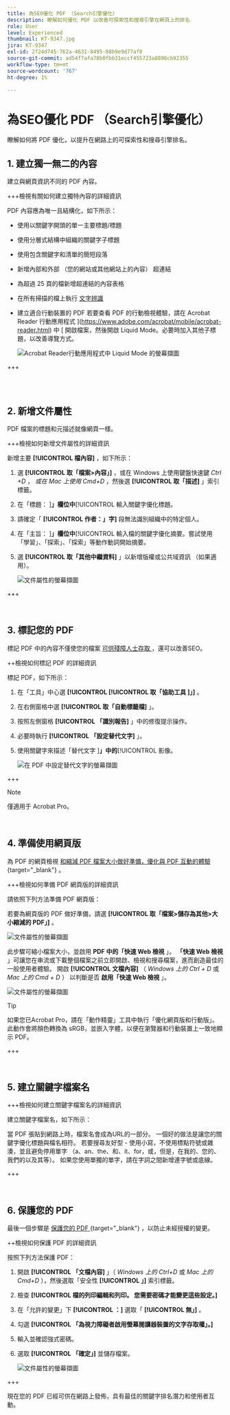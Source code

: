 ```yaml
---
title: 為SEO優化 PDF （Search引擎優化）
description: 瞭解如何優化 PDF 以改善可探索性和搜尋引擎在網頁上的排名
role: User
level: Experienced
thumbnail: KT-9347.jpg
jira: KT-9347
exl-id: 2f24d745-762a-4631-8495-08b9e9d77af0
source-git-commit: ad54f7afa78b0fbb31eccf455723a8890cb92355
workflow-type: tm+mt
source-wordcount: '767'
ht-degree: 1%

---
```


# 為SEO優化 PDF （Search引擎優化）

瞭解如何將 PDF 優化，以提升在網路上的可探索性和搜尋引擎排名。

## 1. 建立獨一無二的內容

建立與網頁資訊不同的 PDF 內容。

+++檢視有關如何建立獨特內容的詳細資訊

PDF 內容應為唯一且結構化，如下所示：

* 使用以關鍵字開頭的單一主要標題/標題
* 使用分層式結構中組織的關鍵字子標題
* 使用包含關鍵字和清單的簡短段落
* 新增內部和外部 （您的網站或其他網站上的內容） 超連結
* 為超過 25 頁的檔新增超連結的內容表格
* 在所有掃描的檔上執行 [ 文字辨識 ](https://experienceleague.adobe.com/docs/document-cloud-learn/acrobat-learning/getting-started/scan-and-ocr.html)
* 建立適合行動裝置的 PDF
若要查看 PDF 的行動檢視體驗，請在 Acrobat Reader 行動應用程式 ](https://www.adobe.com/acrobat/mobile/acrobat-reader.html) 中 [ 開啟檔案，然後開啟 Liquid Mode。必要時加入其他子標題，以改善導覽方式。

  ![Acrobat Reader行動應用程式中 Liquid Mode 的螢幕擷圖](../assets/optimizeseo1.png)

+++

<br> 

## 2. 新增文件屬性

PDF 檔案的標題和元描述就像網頁一樣。

+++檢視如何新增文件屬性的詳細資訊

新增主要 **[!UICONTROL 檔內容]** ，如下所示：

1. 選 **[!UICONTROL 取「檔案>內容」]** ，或在 Windows 上使用鍵盤快速鍵 *Ctrl +D* ， *或在 Mac 上使用 Cmd+D* ，然後選 **[!UICONTROL 取「描述]** 」索引標籤。
1. 在「標題： ]**」欄位中**[!UICONTROL  輸入關鍵字優化標題。
1. 請確定「 **[!UICONTROL 作者：」字]** 段無法識別組織中的特定個人。
1. 在「主旨： ]**」欄位中**[!UICONTROL  輸入檔的關鍵字優化摘要。嘗試使用「學習」、「探索」、「探索」等動作動詞開始摘要。
1. 選 **[!UICONTROL 取「其他中繼資料]** 」以新增版權或公共域資訊 （如果適用）。

   ![文件屬性的螢幕擷圖](../assets/optimizeseo2.png)

+++

<br>

## 3. 標記您的 PDF

標記 PDF 中的內容不僅使您的檔案 [ 可供殘障人士存取 ](https://experienceleague.adobe.com/docs/document-cloud-learn/acrobat-learning/advanced-tasks/accessibility.html) ，還可以改善SEO。

++檢視如何標記 PDF 的詳細資訊

標記 PDF，如下所示：

1. 在「工具」中心選 **[!UICONTROL **[!UICONTROL  取「協助工具 ]**」]** 。
1. 在右側窗格中選 **[!UICONTROL 取「自動標籤檔]** 」。
1. 按照左側窗格 **[!UICONTROL 「識別報告]** 」中的修復提示操作。
1. 必要時執行 **[!UICONTROL 「設定替代文字]** 」。
1. 使用關鍵字來描述「替代文字 ]**」中的**[!UICONTROL  影像。

   ![在 PDF 中設定替代文字的螢幕擷圖](../assets/optimizeseo3.png)

+++

>[!NOTE]
>
>僅適用于 Acrobat Pro。

<br>

## 4. 準備使用網頁版

為 PDF 的網頁檢視 [ 和縮減 PDF 檔案大小做好準備，優化與 PDF 互動的體驗 ](https://www.adobe.com/tw/acrobat/online/compress-pdf.html) {target="_blank"} 。

+++檢視如何準備 PDF 網頁版的詳細資訊

請依照下列方法準備 PDF 網頁版：

若要為網頁版的 PDF 做好準備，請選 **[!UICONTROL 取「檔案>儲存為其他>大小縮減的 PDF」]** 。

![文件屬性的螢幕擷圖](../assets/optimizeseo4.png)

此步驟可縮小檔案大小，並啟用 **PDF 中的「快速 Web 檢視** 」。 **「快速 Web 檢視** 」可讓您在串流或下載整個檔案之前立即開啟、檢視和搜尋檔案，進而創造最佳的一般使用者體驗。 開啟 **[!UICONTROL 文檔內容]** （ *Windows 上的 Ctrl + D* 或 *Mac 上的 Cmd + D* ） 以判斷是否 **啟用「快速 Web 檢視** 」。

![文件屬性的螢幕擷圖](../assets/optimizeseo5.png)

>[!TIP]
>
>如果您已Acrobat Pro，請在「動作精靈」工具中執行「優化網頁版和行動版」。 此動作會將顏色轉換為 sRGB，並嵌入字體，以便在瀏覽器和行動裝置上一致地顯示 PDF。

+++

<br>

## 5. 建立關鍵字檔案名

+++檢視如何建立關鍵字檔案名的詳細資訊

建立關鍵字檔案名，如下所示：

當 PDF 張貼到網路上時，檔案名會成為URL的一部分。 一個好的做法是讓您的關鍵字優化標題與檔名相符。 若要搜尋友好型 - 使用小寫，不使用標點符號或雜湊，並且避免停用單字 （a、an、the、和、it、for，或，但是，在我的、您的、我們的以及其等）。 如果您使用單獨的單字，請在字詞之間新增連字號或底線。

+++

<br>

## 6. 保護您的 PDF

最後一個步驟是 [ 保護您的 PDF ](https://www.adobe.com/tw/acrobat/online/password-protect-pdf.html) {target="_blank"} ，以防止未經授權的變更。

++檢視如何保護 PDF 的詳細資訊

按照下列方法保護 PDF：

1. 開啟 **[!UICONTROL 「文檔內容]** 」（ *Windows 上的 Ctrl+D* 或 *Mac 上的 Cmd+D* ），然後選取「安全性 **[!UICONTROL 」]** 索引標籤。
1. 檢查 **[!UICONTROL 檔的列印編輯和列印。 您需要密碼才能變更這些設定。]**
1. 在「允許的變更」下 **[!UICONTROL ：]** 選取「 **[!UICONTROL 無」]** 。
1. 勾選 **[!UICONTROL 「為視力障礙者啟用螢幕閱讀器裝置的文字存取權」。]**
1. 輸入並確認強式密碼。
1. 選取 **[!UICONTROL 「確定」]** 並儲存檔案。

   ![文件屬性的螢幕擷圖](../assets/optimizeseo6.png)

+++

現在您的 PDF 已經可供在網路上發佈，具有最佳的關鍵字排名潛力和使用者互動。
